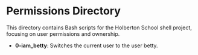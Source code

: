 # Permissions Directory
This directory contains Bash scripts for the Holberton School shell project, focusing on user permissions and ownership.

- **0-iam_betty**: Switches the current user to the user betty.
